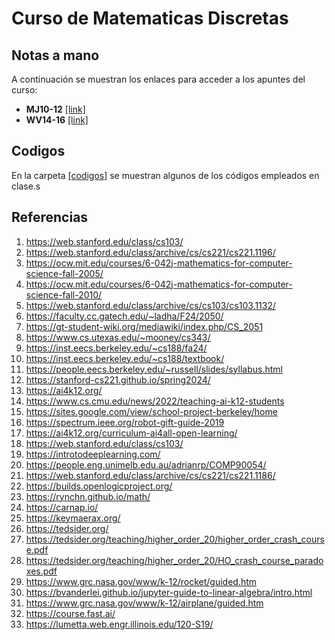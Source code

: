 # Curso de Matematicas Discretas

## Notas a mano

A continuación se muestran los enlaces para acceder a los apuntes del curso:
* **MJ10-12** [[link]](grupo-MJ/README.md)
* **WV14-16** [[link]](grupo-WV/README.md)

## Codigos

En la carpeta [[codigos]](codigos/) se muestran algunos de los códigos empleados en clase.s

## Referencias

1. https://web.stanford.edu/class/cs103/
2. https://web.stanford.edu/class/archive/cs/cs221/cs221.1196/
3. https://ocw.mit.edu/courses/6-042j-mathematics-for-computer-science-fall-2005/
4. https://ocw.mit.edu/courses/6-042j-mathematics-for-computer-science-fall-2010/
5. https://web.stanford.edu/class/archive/cs/cs103/cs103.1132/
6. https://faculty.cc.gatech.edu/~ladha/F24/2050/
7. https://gt-student-wiki.org/mediawiki/index.php/CS_2051
8. https://www.cs.utexas.edu/~mooney/cs343/
9. https://inst.eecs.berkeley.edu/~cs188/fa24/
10. https://inst.eecs.berkeley.edu/~cs188/textbook/
11. https://people.eecs.berkeley.edu/~russell/slides/syllabus.html
12. https://stanford-cs221.github.io/spring2024/
13. https://ai4k12.org/
14. https://www.cs.cmu.edu/news/2022/teaching-ai-k12-students
15. https://sites.google.com/view/school-project-berkeley/home
16. https://spectrum.ieee.org/robot-gift-guide-2019
17. https://ai4k12.org/curriculum-ai4all-open-learning/
18. https://web.stanford.edu/class/cs103/
19. https://introtodeeplearning.com/  
20. https://people.eng.unimelb.edu.au/adrianrp/COMP90054/
21. https://web.stanford.edu/class/archive/cs/cs221/cs221.1186/
22. https://builds.openlogicproject.org/
23. https://rynchn.github.io/math/
24. https://carnap.io/
25. https://keymaerax.org/
26. https://tedsider.org/
27. https://tedsider.org/teaching/higher_order_20/higher_order_crash_course.pdf
28. https://tedsider.org/teaching/higher_order_20/HO_crash_course_paradoxes.pdf
29. https://www.grc.nasa.gov/www/k-12/rocket/guided.htm
30. https://bvanderlei.github.io/jupyter-guide-to-linear-algebra/intro.html
31. https://www.grc.nasa.gov/www/k-12/airplane/guided.htm
32. https://course.fast.ai/
33. https://lumetta.web.engr.illinois.edu/120-S19/
